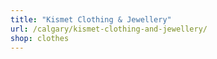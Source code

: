 ```yaml
---
title: "Kismet Clothing & Jewellery"
url: /calgary/kismet-clothing-and-jewellery/
shop: clothes
---
```

